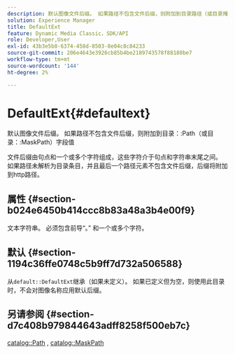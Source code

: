 ```yaml
---
description: 默认图像文件后缀。 如果路径不包含文件后缀，则附加到目录路径（或目录掩码路径）字段值
solution: Experience Manager
title: DefaultExt
feature: Dynamic Media Classic，SDK/API
role: Developer,User
exl-id: 43b3e5b8-6374-458d-8503-8e04c8c84233
source-git-commit: 206e4643e3926cb85b4be2189743578f88180be7
workflow-type: tm+mt
source-wordcount: '144'
ht-degree: 2%

---
```


# DefaultExt{#defaultext}

默认图像文件后缀。 如果路径不包含文件后缀，则附加到目录：:Path（或目录：:MaskPath）字段值

文件后缀由句点和一个或多个字符组成，这些字符介于句点和字符串末尾之间。 如果路径未解析为目录条目，并且最后一个路径元素不包含文件后缀，后缀将附加到http路径。

## 属性 {#section-b024e6450b414ccc8b83a48a3b4e00f9}

文本字符串。 必须包含前导“。” 和一个或多个字符。

## 默认 {#section-1194c36ffe0748c5b9ff7d732a506588}

从`default::DefaultExt`继承（如果未定义）。 如果已定义但为空，则使用此目录时，不会对图像名称应用默认后缀。

## 另请参阅 {#section-d7c408b979844643adff8258f500eb7c}

[catalog::Path](/help/aem-is-ir-api/is-api/image-catalog/image-serving-api-ref/c-image-catalog-reference/c-image-svg-data-reference/c-image-data-reference/r-path-cat.md) ,  [catalog::MaskPath](/help/aem-is-ir-api/is-api/image-catalog/image-serving-api-ref/c-image-catalog-reference/c-image-svg-data-reference/c-image-data-reference/r-maskpath-cat.md)
